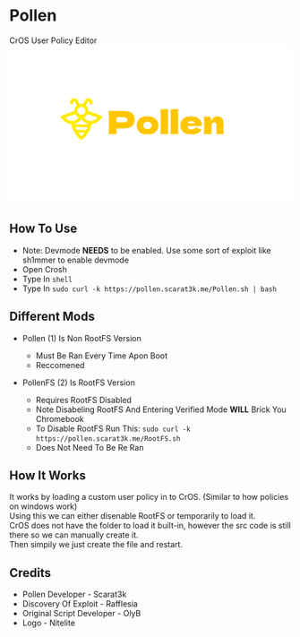 # Pollen
CrOS User Policy Editor
![Pollen](/Pollen.svg)

## How To Use
- Note: Devmode **NEEDS** to be enabled. Use some sort of exploit like sh1mmer to enable devmode
- Open Crosh
- Type In `shell`
- Type In `sudo curl -k https://pollen.scarat3k.me/Pollen.sh | bash`

## Different Mods
- Pollen (1) Is Non RootFS Version
  - Must Be Ran Every Time Apon Boot
  - Reccomened

- PollenFS (2) Is RootFS Version
  - Requires RootFS Disabled
  - Note Disabeling RootFS And Entering Verified Mode **WILL** Brick You Chromebook
  - To Disable RootFS Run This: `sudo curl -k https://pollen.scarat3k.me/RootFS.sh`
  - Does Not Need To Be Re Ran

## How It Works
It works by loading a custom user policy in to CrOS. (Similar to how policies on windows work)\
Using this we can either disenable RootFS or temporarily to load it.\
CrOS does not have the folder to load it built-in, however the src code is still there so we can manually create it.\
Then simpily we just create the file and restart.

## Credits
- Pollen Developer - Scarat3k
- Discovery Of Exploit - Rafflesia
- Original Script Developer - OlyB
- Logo - Nitelite
